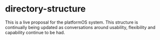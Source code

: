 # directory-structure
This is a live proposal for the platformOS system. This structure is continually being updated as conversations around usability, flexibility and capability continue to be had.
